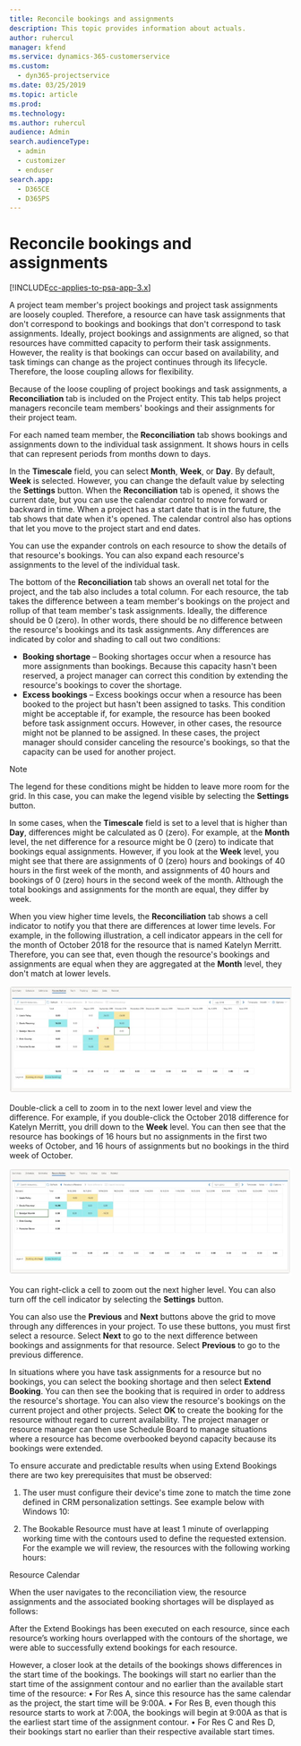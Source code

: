 ```yaml
---
title: Reconcile bookings and assignments
description: This topic provides information about actuals. 
author: ruhercul
manager: kfend
ms.service: dynamics-365-customerservice
ms.custom: 
  - dyn365-projectservice
ms.date: 03/25/2019
ms.topic: article
ms.prod: 
ms.technology: 
ms.author: ruhercul
audience: Admin
search.audienceType: 
  - admin
  - customizer
  - enduser
search.app: 
  - D365CE
  - D365PS
---
```


# Reconcile bookings and assignments

[!INCLUDE[cc-applies-to-psa-app-3.x](../includes/cc-applies-to-psa-app-3x.md)]

A project team member's project bookings and project task assignments are loosely coupled. Therefore, a resource can have task assignments that don't correspond to bookings and bookings that don't correspond to task assignments. Ideally, project bookings and assignments are aligned, so that resources have committed capacity to perform their task assignments. However, the reality is that bookings can occur based on availability, and task timings can change as the project continues through its lifecycle. Therefore, the loose coupling allows for flexibility.

Because of the loose coupling of project bookings and task assignments, a **Reconciliation** tab is included on the Project entity. This tab helps project managers reconcile team members' bookings and their assignments for their project team.

For each named team member, the **Reconciliation** tab shows bookings and assignments down to the individual task assignment. It shows hours in cells that can represent periods from months down to days.

In the **Timescale** field, you can select **Month**, **Week**, or **Day**. By default, **Week** is selected. However, you can change the default value by selecting the **Settings** button. When the **Reconciliation** tab is opened, it shows the current date, but you can use the calendar control to move forward or backward in time. When a project has a start date that is in the future, the tab shows that date when it's opened. The calendar control also has options that let you move to the project start and end dates.

You can use the expander controls on each resource to show the details of that resource's bookings. You can also expand each resource's assignments to the level of the individual task.

The bottom of the **Reconciliation** tab shows an overall net total for the project, and the tab also includes a total column. For each resource, the tab takes the difference between a team member's bookings on the project and rollup of that team member's task assignments. Ideally, the difference should be 0 (zero). In other words, there should be no difference between the resource's bookings and its task assignments. Any differences are indicated by color and shading to call out two conditions:

- **Booking shortage** – Booking shortages occur when a resource has more assignments than bookings. Because this capacity hasn't been reserved, a project manager can correct this condition by extending the resource's bookings to cover the shortage.
- **Excess bookings** – Excess bookings occur when a resource has been booked to the project but hasn't been assigned to tasks. This condition might be acceptable if, for example, the resource has been booked before task assignment occurs. However, in other cases, the resource might not be planned to be assigned. In these cases, the project manager should consider canceling the resource's bookings, so that the capacity can be used for another project.

> [!NOTE]
> The legend for these conditions might be hidden to leave more room for the grid. In this case, you can make the legend visible by selecting the **Settings** button.

In some cases, when the **Timescale** field is set to a level that is higher than **Day**, differences might be calculated as 0 (zero). For example, at the **Month** level, the net difference for a resource might be 0 (zero) to indicate that bookings equal assignments. However, if you look at the **Week** level, you might see that there are assignments of 0 (zero) hours and bookings of 40 hours in the first week of the month, and assignments of 40 hours and bookings of 0 (zero) hours in the second week of the month. Although the total bookings and assignments for the month are equal, they differ by week.

When you view higher time levels, the **Reconciliation** tab shows a cell indicator to notify you that there are differences at lower time levels. For example, in the following illustration, a cell indicator appears in the cell for the month of October 2018 for the resource that is named Katelyn Merritt. Therefore, you can see that, even though the resource's bookings and assignments are equal when they are aggregated at the **Month** level, they don't match at lower levels.

![Mismatched bookings and assignments](media/reconcile-assignments-01.JPG)

Double-click a cell to zoom in to the next lower level and view the difference. For example, if you double-click the October 2018 difference for Katelyn Merritt, you drill down to the **Week** level. You can then see that the resource has bookings of 16 hours but no assignments in the first two weeks of October, and 16 hours of assignments but no bookings in the third week of October.

![Mismatched bookings and assignments](media/reconcile-assignments-02.JPG)

You can right-click a cell to zoom out the next higher level. You can also turn off the cell indicator by selecting the **Settings** button. 

You can also use the **Previous** and **Next** buttons above the grid to move through any differences in your project. To use these buttons, you must first select a resource. Select **Next** to go to the next difference between bookings and assignments for that resource. Select **Previous** to go to the previous difference.

In situations where you have task assignments for a resource but no bookings, you can select the booking shortage and then select **Extend Booking**. You can then see the booking that is required in order to address the resource's shortage. You can also view the resource's bookings on the current project and other projects. Select **OK** to create the booking for the resource without regard to current availability. The project manager or resource manager can then use Schedule Board to manage situations where a resource has become overbooked beyond capacity because its bookings were extended.

To ensure accurate and predictable results when using Extend Bookings there are two key prerequisites that must be observed:  
1.	The user must configure their device's time zone to match the time zone defined in CRM personalization settings.   See example below with Windows 10:
 
 
 	 
 
2.	The Bookable Resource must have at least 1 minute of overlapping working time with the contours used to define the requested extension.   For the example we will review, the resources with the following working hours:



Resource	Calendar
 	 
 	 
 	 
 	 
When the user navigates to the reconciliation view, the resource assignments and the associated booking shortages will be displayed as follows:
 

After the Extend Bookings has been executed on each resource, since each resource’s working hours overlapped with the contours of the shortage, we were able to successfully extend bookings for each resource.
 

However, a closer look at the details of the bookings shows differences in the start time of the bookings.  The bookings will start no earlier than the start time of the assignment contour and no earlier than the available start time of the resource:
•	For Res A, since this resource has the same calendar as the project, the start time will be 9:00A.
•	For Res B, even though this resource starts to work at 7:00A, the bookings will begin at 9:00A as that is the earliest start time of the assignment contour.
•	For Res C and Res D, their bookings start no earlier than their respective available start times.
 
 

 
 

